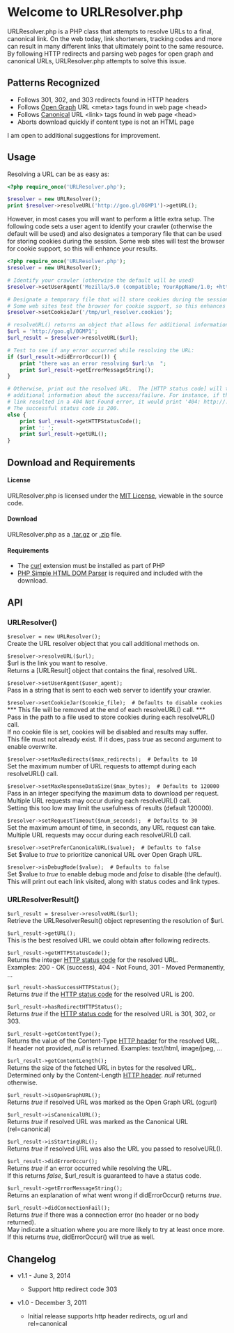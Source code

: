 Welcome to URLResolver.php
====================================================

URLResolver.php is a PHP class that attempts to resolve URLs to a final,
canonical link. On the web today, link shorteners, tracking codes and more can
result in many different links that ultimately point to the same resource.
By following HTTP redirects and parsing web pages for open graph and canonical
URLs, URLResolver.php attempts to solve this issue.

## Patterns Recognized

- Follows 301, 302, and 303 redirects found in HTTP headers
- Follows [Open Graph] URL &lt;meta&gt; tags found in web page &lt;head&gt;
- Follows [Canonical] URL &lt;link&gt; tags found in web page &lt;head&gt;
- Aborts download quickly if content type is not an HTML page

I am open to additional suggestions for improvement.

## Usage

Resolving a URL can be as easy as:

``` php
<?php require_once('URLResolver.php');

$resolver = new URLResolver();
print $resolver->resolveURL('http://goo.gl/0GMP1')->getURL();
```

However, in most cases you will want to perform a little extra setup. The
following code sets a user agent to identify your crawler (otherwise the
default will be used) and also designates a temporary file that can be used
for storing cookies during the session.  Some web sites will test the browser
for cookie support, so this will enhance your results.

``` php
<?php require_once('URLResolver.php');
$resolver = new URLResolver();

# Identify your crawler (otherwise the default will be used)
$resolver->setUserAgent('Mozilla/5.0 (compatible; YourAppName/1.0; +http://www.example.com)');

# Designate a temporary file that will store cookies during the session.
# Some web sites test the browser for cookie support, so this enhances results.
$resolver->setCookieJar('/tmp/url_resolver.cookies');

# resolveURL() returns an object that allows for additional information.
$url = 'http://goo.gl/0GMP1';
$url_result = $resolver->resolveURL($url);

# Test to see if any error occurred while resolving the URL:
if ($url_result->didErrorOccur()) {
	print "there was an error resolving $url:\n  ";
	print $url_result->getErrorMessageString();
}

# Otherwise, print out the resolved URL.  The [HTTP status code] will tell you
# additional information about the success/failure. For instance, if the
# link resulted in a 404 Not Found error, it would print '404: http://...'
# The successful status code is 200.
else {
	print $url_result->getHTTPStatusCode();
	print ': ';
	print $url_result->getURL();
}
```

## Download and Requirements  
  

#### License
URLResolver.php is licensed under the [MIT License], viewable in the source code.

#### Download
URLResolver.php as a [.tar.gz](https://github.com/mattwright/URLResolver.php/tarball/master) or [.zip](https://github.com/mattwright/URLResolver.php/zipball/master) file.

#### Requirements
- The [curl](http://php.net/manual/en/book.curl.php) extension must be installed as part of PHP
- [PHP Simple HTML DOM Parser](http://simplehtmldom.sourceforge.net/) is required and included with the download.

## API

### URLResolver()

`$resolver = new URLResolver();`  
Create the URL resolver object that you call additional methods on.

`$resolver->resolveURL($url);`  
$url is the link you want to resolve.  
Returns a [URLResult] object that contains the final, resolved URL.

`$resolver->setUserAgent($user_agent);`  
Pass in a string that is sent to each web server to identify your crawler.

`$resolver->setCookieJar($cookie_file);  # Defaults to disable cookies`  
*** This file will be removed at the end of each resolveURL() call. ***  
Pass in the path to a file used to store cookies during each resolveURL() call.  
If no cookie file is set, cookies will be disabled and results may suffer.  
This file must not already exist.
If it does, pass _true_ as second argument to enable overwrite.

`$resolver->setMaxRedirects($max_redirects);  # Defaults to 10`  
Set the maximum number of URL requests to attempt during each resolveURL() call.

`$resolver->setMaxResponseDataSize($max_bytes);  # Defaults to 120000`  
Pass in an integer specifying the maximum data to download per request.  
Multiple URL requests may occur during each resolveURL() call.  
Setting this too low may limit the usefulness of results (default 120000).

`$resolver->setRequestTimeout($num_seconds);  # Defaults to 30`  
Set the maximum amount of time, in seconds, any URL request can take.  
Multiple URL requests may occur during each resolveURL() call.

`$resolver->setPreferCanonicalURL($value);  # Defaults to false`  
Set $value to _true_ to prioritize canonical URL over Open Graph URL.

`$resolver->isDebugMode($value);  # Defaults to false`  
Set $value to _true_ to enable debug mode and _false_ to disable (the default).  
This will print out each link visited, along with status codes and link types.

### URLResolverResult()

`$url_result = $resolver->resolveURL($url);`  
Retrieve the URLResolverResult() object representing the resolution of $url.

`$url_result->getURL();`  
This is the best resolved URL we could obtain after following redirects.

`$url_result->getHTTPStatusCode();`  
Returns the integer [HTTP status code] for the resolved URL.  
Examples: 200 - OK (success), 404 - Not Found, 301 - Moved Permanently, ...

`$url_result->hasSuccessHTTPStatus();`  
Returns _true_ if the [HTTP status code] for the resolved URL is 200.

`$url_result->hasRedirectHTTPStatus();`  
Returns _true_ if the [HTTP status code] for the resolved URL is 301, 302, or 303.

`$url_result->getContentType();`  
Returns the value of the Content-Type [HTTP header] for the resolved URL.  
If header not provided, _null_ is returned. Examples: text/html, image/jpeg, ...

`$url_result->getContentLength();`  
Returns the size of the fetched URL in bytes for the resolved URL.  
Determined only by the Content-Length [HTTP header]. _null_ returned otherwise.

`$url_result->isOpenGraphURL();`  
Returns _true_ if resolved URL was marked as the Open Graph URL (og:url)

`$url_result->isCanonicalURL();`  
Returns _true_ if resolved URL was marked as the Canonical URL (rel=canonical)

`$url_result->isStartingURL();`  
Returns _true_ if resolved URL was also the URL you passed to resolveURL().

`$url_result->didErrorOccur();`  
Returns _true_ if an error occurred while resolving the URL.  
If this returns _false_, $url_result is guaranteed to have a status code.

`$url_result->getErrorMessageString();`  
Returns an explanation of what went wrong if didErrorOccur() returns _true_.

`$url_result->didConnectionFail();`  
Returns _true_ if there was a connection error (no header or no body returned).  
May indicate a situation where you are more likely to try at least once more.  
If this returns _true_, didErrorOccur() will true as well.

## Changelog
- v1.1 - June 3, 2014
	- Support http redirect code 303

- v1.0 - December 3, 2011
	- Initial release supports http header redirects, og:url and rel=canonical

[curl]: http://php.net/manual/en/book.curl.php
[PHP Simple HTML DOM Parser]: http://simplehtmldom.sourceforge.net/
[Open Graph]: https://developers.facebook.com/docs/opengraph/
[Canonical]: http://www.google.com/support/webmasters/bin/answer.py?answer=139394
[HTTP status code]: http://www.w3.org/Protocols/rfc2616/rfc2616-sec10.html
[HTTP header]: http://www.w3.org/Protocols/rfc2616/rfc2616-sec14.html
[MIT License]: http://en.wikipedia.org/wiki/MIT_License
